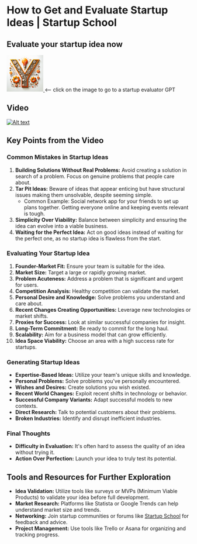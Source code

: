 # How to Get and Evaluate Startup Ideas | Startup School

## Evaluate your startup idea now
<a href="https://chat.openai.com/g/g-LDlFj5Sm2-evaluate-your-startup-idea">
    <img src="./yc-logo.png" alt="Custom GPT for evaluating your startup idea" width="100" height="100">
</a> <-- click on the image to go to a startup evaluator GPT


## Video


[![Alt text](https://img.youtube.com/vi/Th8JoIan4dg/maxresdefault.jpg)](https://www.youtube.com/watch?v=Th8JoIan4dg)


## Key Points from the Video
### Common Mistakes in Startup Ideas
1. **Building Solutions Without Real Problems:** Avoid creating a solution in search of a problem. Focus on genuine problems that people care about.
2. **Tar Pit Ideas:** Beware of ideas that appear enticing but have structural issues making them unsolvable, despite seeming simple.
    - Common Example: Social network app for your friends to set up plans together. Getting everyone online and keeping events relevant is tough. 
3. **Simplicity Over Viability:** Balance between simplicity and ensuring the idea can evolve into a viable business.
4. **Waiting for the Perfect Idea:** Act on good ideas instead of waiting for the perfect one, as no startup idea is flawless from the start.

### Evaluating Your Startup Idea

1. **Founder-Market Fit:** Ensure your team is suitable for the idea.
2. **Market Size:** Target a large or rapidly growing market.
3. **Problem Acuteness:** Address a problem that is significant and urgent for users.
4. **Competition Analysis:** Healthy competition can validate the market.
5. **Personal Desire and Knowledge:** Solve problems you understand and care about.
6. **Recent Changes Creating Opportunities:** Leverage new technologies or market shifts.
7. **Proxies for Success:** Look at similar successful companies for insight.
8. **Long-Term Commitment:** Be ready to commit for the long haul.
9. **Scalability:** Aim for a business model that can grow efficiently.
10. **Idea Space Viability:** Choose an area with a high success rate for startups.

### Generating Startup Ideas
- **Expertise-Based Ideas:** Utilize your team's unique skills and knowledge.
- **Personal Problems:** Solve problems you've personally encountered.
- **Wishes and Desires:** Create solutions you wish existed.
- **Recent World Changes:** Exploit recent shifts in technology or behavior.
- **Successful Company Variants:** Adapt successful models to new contexts.
- **Direct Research:** Talk to potential customers about their problems.
- **Broken Industries:** Identify and disrupt inefficient industries.

### Final Thoughts
- **Difficulty in Evaluation:** It's often hard to assess the quality of an idea without trying it.
- **Action Over Perfection:** Launch your idea to truly test its potential.

## Tools and Resources for Further Exploration
- **Idea Validation:** Utilize tools like surveys or MVPs (Minimum Viable Products) to validate your idea before full development.
- **Market Research:** Platforms like Statista or Google Trends can help understand market size and trends.
- **Networking:** Join startup communities or forums like [Startup School](https://startupschool.org/) for feedback and advice.
- **Project Management:** Use tools like Trello or Asana for organizing and tracking progress.